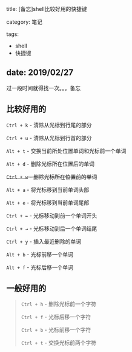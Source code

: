 title: [备忘]shell比较好用的快捷键

category: 笔记

tags:
 - shell
 - 快捷键

date: 2019/02/27
---

过一段时间就得找一次。。。备忘

<!--more-->

## 比较好用的

``Ctrl + k`` - 清除从光标到行尾的部分


``Ctrl + u`` - 清除从光标到行首的部分


``Alt + t`` - 交换当前所处位置单词和光标前一个单词


``Alt + d`` - 删除光标所在位置后的单词


<del>``Ctrl + w`` - 删除光标所在位置前的单词</del>


``Alt + a`` - 将光标移到当前单词头部


``Alt + e`` - 将光标移到当前单词尾部


``Ctrl + ←`` - 光标移动到前一个单词开头


``Ctrl + →`` - 光标移动到后一个单词结尾


``Ctrl + y`` - 插入最近删除的单词


``Alt + b`` - 光标前移一个单词


``Alt + f`` - 光标后移一个单词



## 一般好用的

> ``Ctrl + h`` - 删除光标前一个字符
>
>``Ctrl + f`` - 光标后移一个字符
>
>``Ctrl + b`` - 光标前移一个字符
>
>``Ctrl + t`` - 交换光标前两个字符
